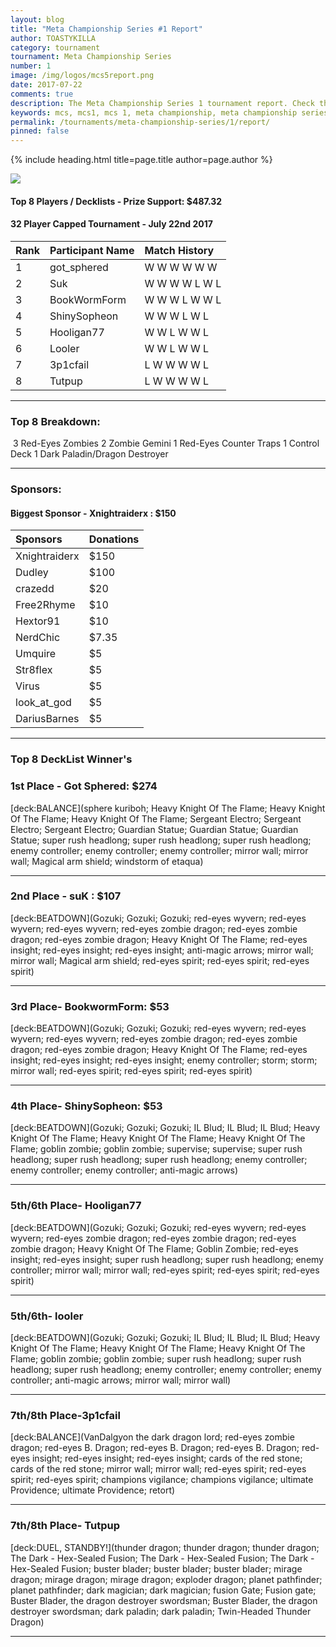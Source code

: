```yaml
---
layout: blog
title: "Meta Championship Series #1 Report"
author: TOASTYKILLA
category: tournament
tournament: Meta Championship Series
number: 1
image: /img/logos/mcs5report.png
date: 2017-07-22
comments: true
description: The Meta Championship Series 1 tournament report. Check the prize winners and their decks here.
keywords: mcs, mcs1, mcs 1, meta championship, meta championship series, meta championship 1, meta championship series 1, mcs decks, mcs3 decks
permalink: /tournaments/meta-championship-series/1/report/
pinned: false
---
```


{% include heading.html title=page.title author=page.author %}

![](http://www.duellinksmeta.com/uploads/4/0/9/9/40991731/published/final.png?1500769910)

#### Top 8 Players / Decklists - Prize Support: $487.32
#### ​32 Player Capped Tournament - July 22nd 2017

|Rank|Participant Name|Match History
| :-------- | :-------- | :-------- |
|1| got_sphered | W W W W W W 
|2| Suk | W W W W L W L 
|3| BookWormForm | W W W L W W L
|4| ShinySopheon |  W W W L W L
|5| Hooligan77 |  W W L W W L
|6| Looler | W W L W W L
|7| 3p1cfail | L W W W W L
|8| Tutpup | L W W W W L

----------

### Top 8 Breakdown:
​
3 Red-Eyes Zombies
2 Zombie Gemini
1 Red-Eyes Counter Traps
​1 Control Deck
1 Dark Paladin/Dragon Destroyer

----------

### Sponsors:
#### Biggest Sponsor - Xnightraiderx : $150

|Sponsors|Donations
| :------- | :---- |
| Xnightraiderx | $150
| Dudley | $100|
| crazedd | $20
| Free2Rhyme | $10
| Hextor91 | $10
| NerdChic | $7.35
| Umquire | $5
| Str8flex | $5
| Virus | $5
| look_at_god | $5
| DariusBarnes | $5

----------

### Top 8 DeckList Winner's

### ​1st Place - Got Sphered: ​$274

[deck:BALANCE](sphere kuriboh; Heavy Knight Of The Flame; Heavy Knight Of The Flame; Heavy Knight Of The Flame; Sergeant Electro; Sergeant Electro; Sergeant Electro; Guardian Statue;  Guardian Statue;  Guardian Statue; super rush headlong; super rush headlong; super rush headlong; enemy controller;  enemy controller;  enemy controller; mirror wall; mirror wall; Magical arm shield; windstorm of etaqua)

----------

### 2nd Place - suK : $107

[deck:BEATDOWN](Gozuki; Gozuki; Gozuki; red-eyes wyvern; red-eyes wyvern; red-eyes wyvern; red-eyes zombie dragon; red-eyes zombie dragon; red-eyes zombie dragon; Heavy Knight Of The Flame; red-eyes insight; red-eyes insight; red-eyes insight; anti-magic arrows; mirror wall; mirror wall; Magical arm shield; red-eyes spirit; red-eyes spirit; red-eyes spirit)

----------

### ​3rd Place- BookwormForm: ​$53
[deck:BEATDOWN](Gozuki; Gozuki; Gozuki; red-eyes wyvern; red-eyes wyvern; red-eyes wyvern; red-eyes zombie dragon; red-eyes zombie dragon; red-eyes zombie dragon; Heavy Knight Of The Flame; red-eyes insight; red-eyes insight; red-eyes insight; enemy controller; storm; storm; mirror wall; red-eyes spirit; red-eyes spirit; red-eyes spirit)

----------

### ​4th Place- ShinySopheon: ​$53

[deck:BEATDOWN](Gozuki; Gozuki; Gozuki; IL Blud; IL Blud; IL Blud; Heavy Knight Of The Flame; Heavy Knight Of The Flame; Heavy Knight Of The Flame; goblin zombie; goblin zombie; supervise; supervise; super rush headlong; super rush headlong; super rush headlong; enemy controller; enemy controller; enemy controller; anti-magic arrows)

----------

### ​5th/6th Place- Hooligan77
[deck:BEATDOWN](Gozuki; Gozuki; Gozuki; red-eyes wyvern; red-eyes wyvern; red-eyes zombie dragon; red-eyes zombie dragon; red-eyes zombie dragon; Heavy Knight Of The Flame; Goblin Zombie; red-eyes insight; red-eyes insight; super rush headlong; super rush headlong; enemy controller; mirror wall; mirror wall; red-eyes spirit; red-eyes spirit; red-eyes spirit)

----------

### ​5th/6th- looler
[deck:BEATDOWN](Gozuki; Gozuki; Gozuki; IL Blud; IL Blud; IL Blud; Heavy Knight Of The Flame; Heavy Knight Of The Flame; Heavy Knight Of The Flame; goblin zombie; goblin zombie; super rush headlong; super rush headlong; super rush headlong; enemy controller; enemy controller; enemy controller; anti-magic arrows; mirror wall; mirror wall)

----------

### 7th/8th Place-3p1cfail 
[deck:BALANCE](VanDalgyon the dark dragon lord; red-eyes zombie dragon; red-eyes B. Dragon; red-eyes B. Dragon; red-eyes B. Dragon; red-eyes insight; red-eyes insight; red-eyes insight; cards of the red stone; cards of the red stone; mirror wall; mirror wall; red-eyes spirit; red-eyes spirit; red-eyes spirit; champions vigilance; champions vigilance; ultimate Providence; ultimate Providence; retort)

----------

### ​7th/8th Place- Tutpup

[deck:DUEL, STANDBY!](thunder dragon; thunder dragon; thunder dragon; The Dark - Hex-Sealed Fusion; The Dark - Hex-Sealed Fusion; The Dark - Hex-Sealed Fusion; buster blader; buster blader; buster blader; mirage dragon; mirage dragon; mirage dragon; exploder dragon; planet pathfinder; planet pathfinder; dark magician; dark magician; fusion Gate; Fusion gate; Buster Blader, the dragon destroyer swordsman; Buster Blader, the dragon destroyer swordsman; dark paladin; dark paladin; Twin-Headed Thunder Dragon)

----------

